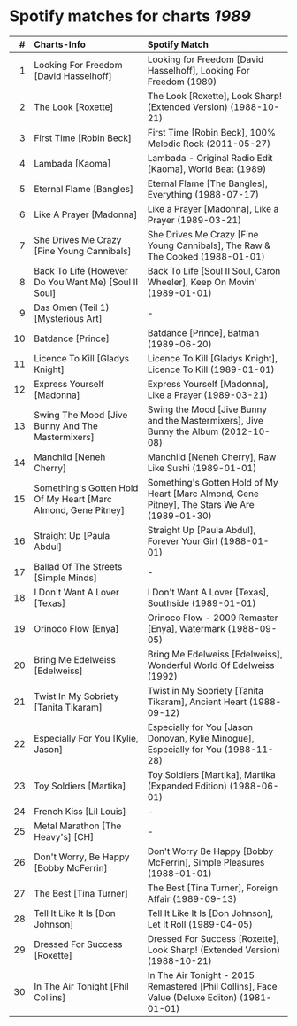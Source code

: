 # Spotify matches for charts *1989*

|    # | Charts-Info                                                    | Spotify Match                                                                                 |
| ---: | :------------------------------------------------------------- | :-------------------------------------------------------------------------------------------- |
|    1 | Looking For Freedom [David Hasselhoff]                         | Looking for Freedom [David Hasselhoff], Looking For Freedom (1989)                            |
|    2 | The Look [Roxette]                                             | The Look [Roxette], Look Sharp! (Extended Version) (1988-10-21)                               |
|    3 | First Time [Robin Beck]                                        | First Time [Robin Beck], 100% Melodic Rock (2011-05-27)                                       |
|    4 | Lambada [Kaoma]                                                | Lambada - Original Radio Edit [Kaoma], World Beat (1989)                                      |
|    5 | Eternal Flame [Bangles]                                        | Eternal Flame [The Bangles], Everything (1988-07-17)                                          |
|    6 | Like A Prayer [Madonna]                                        | Like a Prayer [Madonna], Like a Prayer (1989-03-21)                                           |
|    7 | She Drives Me Crazy [Fine Young Cannibals]                     | She Drives Me Crazy [Fine Young Cannibals], The Raw & The Cooked (1988-01-01)                 |
|    8 | Back To Life (However Do You Want Me) [Soul II Soul]           | Back To Life [Soul II Soul, Caron Wheeler], Keep On Movin' (1989-01-01)                       |
|    9 | Das Omen (Teil 1) [Mysterious Art]                             | -                                                                                             |
|   10 | Batdance [Prince]                                              | Batdance [Prince], Batman (1989-06-20)                                                        |
|   11 | Licence To Kill [Gladys Knight]                                | Licence To Kill [Gladys Knight], Licence To Kill (1989-01-01)                                 |
|   12 | Express Yourself [Madonna]                                     | Express Yourself [Madonna], Like a Prayer (1989-03-21)                                        |
|   13 | Swing The Mood [Jive Bunny And The Mastermixers]               | Swing the Mood [Jive Bunny and the Mastermixers], Jive Bunny the Album (2012-10-08)           |
|   14 | Manchild [Neneh Cherry]                                        | Manchild [Neneh Cherry], Raw Like Sushi (1989-01-01)                                          |
|   15 | Something's Gotten Hold Of My Heart [Marc Almond, Gene Pitney] | Something's Gotten Hold of My Heart [Marc Almond, Gene Pitney], The Stars We Are (1989-01-30) |
|   16 | Straight Up [Paula Abdul]                                      | Straight Up [Paula Abdul], Forever Your Girl (1988-01-01)                                     |
|   17 | Ballad Of The Streets [Simple Minds]                           | -                                                                                             |
|   18 | I Don't Want A Lover [Texas]                                   | I Don't Want A Lover [Texas], Southside (1989-01-01)                                          |
|   19 | Orinoco Flow [Enya]                                            | Orinoco Flow - 2009 Remaster [Enya], Watermark (1988-09-05)                                   |
|   20 | Bring Me Edelweiss [Edelweiss]                                 | Bring Me Edelweiss [Edelweiss], Wonderful World Of Edelweiss (1992)                           |
|   21 | Twist In My Sobriety [Tanita Tikaram]                          | Twist in My Sobriety [Tanita Tikaram], Ancient Heart (1988-09-12)                             |
|   22 | Especially For You [Kylie, Jason]                              | Especially for You [Jason Donovan, Kylie Minogue], Especially for You (1988-11-28)            |
|   23 | Toy Soldiers [Martika]                                         | Toy Soldiers [Martika], Martika (Expanded Edition) (1988-06-01)                               |
|   24 | French Kiss [Lil Louis]                                        | -                                                                                             |
|   25 | Metal Marathon [The Heavy's] [CH]                              | -                                                                                             |
|   26 | Don't Worry, Be Happy [Bobby McFerrin]                         | Don't Worry Be Happy [Bobby McFerrin], Simple Pleasures (1988-01-01)                          |
|   27 | The Best [Tina Turner]                                         | The Best [Tina Turner], Foreign Affair (1989-09-13)                                           |
|   28 | Tell It Like It Is [Don Johnson]                               | Tell It Like It Is [Don Johnson], Let It Roll (1989-04-05)                                    |
|   29 | Dressed For Success [Roxette]                                  | Dressed For Success [Roxette], Look Sharp! (Extended Version) (1988-10-21)                    |
|   30 | In The Air Tonight [Phil Collins]                              | In The Air Tonight - 2015 Remastered [Phil Collins], Face Value (Deluxe Editon) (1981-01-01)  |
